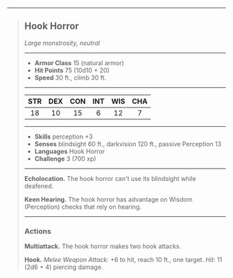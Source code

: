 ***
> ## Hook Horror
> *Large monstrosity, neutral*
> 
> ***
> 
> - **Armor Class** 15 (natural armor)
> - **Hit Points** 75 (10d10 + 20)
> - **Speed** 30 ft., climb 30 ft.
> 
> ***
> 
> |STR|DEX|CON|INT|WIS|CHA|
> |:---:|:---:|:---:|:---:|:---:|:---:|
> |18|10|15|6|12|7|
> 
> ***
> 
> - **Skills** perception +3
> - **Senses** blindsight 60 ft., darkvision 120 ft., passive Perception 13
> - **Languages** Hook Horror
> - **Challenge** 3 (700 xp)
> 
> ***
> 
> **Echolocation.** The hook horror can't use its blindsight while deafened.
> 
> **Keen Hearing.** The hook horror has advantage on Wisdom (Perception) checks that rely on hearing.
> 
> ***
> 
> ### Actions
> **Multiattack.** The hook horror makes two hook attacks.
> 
> **Hook.** *Melee Weapon Attack:* +6 to hit, reach 10 ft., one target. *Hit:* 11 (2d6 + 4) piercing damage.
